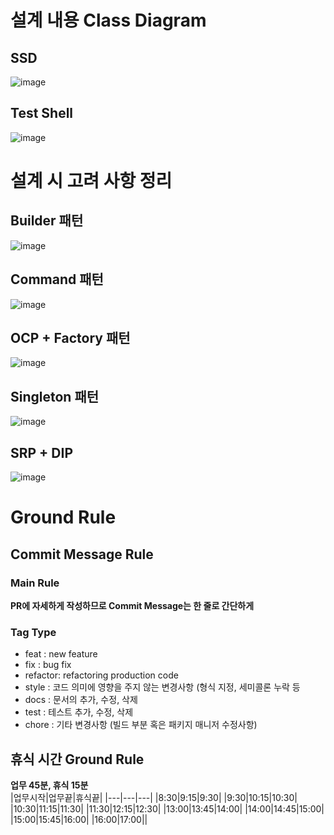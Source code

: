 # 설계 내용 Class Diagram
## SSD
![image](https://github.com/user-attachments/assets/610dbbbc-cda7-48b0-891f-2f51537d5ad8)
## Test Shell
![image](https://github.com/user-attachments/assets/1bda68bf-fcb9-4ad7-b59a-a0fb413d59ae)

# 설계 시 고려 사항 정리
## Builder 패턴
![image](https://github.com/user-attachments/assets/a7431f1c-94aa-4b36-81dd-50a92dc0dbdf)
## Command 패턴
![image](https://github.com/user-attachments/assets/02f1351d-3d96-4183-8a1d-c37edf52f847)
## OCP + Factory 패턴
![image](https://github.com/user-attachments/assets/a347998b-c257-4b3a-9e0c-abf2bb13b054)
## Singleton 패턴
![image](https://github.com/user-attachments/assets/2695daa0-09b6-499a-85ba-1133a45de846)
## SRP + DIP
![image](https://github.com/user-attachments/assets/9e29f808-05a3-4208-b5ce-b667f78e08d2)

# Ground Rule
## Commit Message Rule
### Main Rule
<b>PR에 자세하게 작성하므로 Commit Message는 한 줄로 간단하게</b>
### Tag Type
* feat    : new feature
* fix     : bug fix
* refactor: refactoring production code
* style   : 코드 의미에 영향을 주지 않는 변경사항 (형식 지정, 세미콜론 누락 등
* docs    : 문서의 추가, 수정, 삭제
* test    : 테스트 추가, 수정, 삭제
* chore   : 기타 변경사항 (빌드 부분 혹은 패키지 매니저 수정사항)

## 휴식 시간 Ground Rule
<b> 업무 45분, 휴식 15분</b><br>
|업무시작|업무끝|휴식끝|
|---|---|---|
|8:30|9:15|9:30|
|9:30|10:15|10:30|
|10:30|11:15|11:30|
|11:30|12:15|12:30|
|13:00|13:45|14:00|
|14:00|14:45|15:00|
|15:00|15:45|16:00|
|16:00|17:00||
